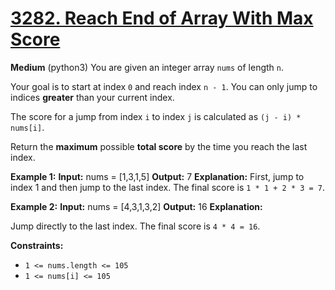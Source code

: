 
# [3282. Reach End of Array With Max Score](https://leetcode.com/problems/reach-end-of-array-with-max-score/)
**Medium**
(python3)
You are given an integer array  `nums`  of length  `n`.

Your goal is to start at index  `0`  and reach index  `n - 1`. You can only jump to indices  **greater**  than your current index.

The score for a jump from index  `i`  to index  `j`  is calculated as  `(j - i) * nums[i]`.

Return the  **maximum**  possible  **total score**  by the time you reach the last index.

**Example 1:**
**Input:**  nums = [1,3,1,5]
**Output:**  7
**Explanation:**
First, jump to index 1 and then jump to the last index. The final score is  `1 * 1 + 2 * 3 = 7`.

**Example 2:**
**Input:**  nums = [4,3,1,3,2]
**Output:**  16
**Explanation:**

Jump directly to the last index. The final score is  `4 * 4 = 16`.

**Constraints:**

-   `1 <= nums.length <= 105`
-   `1 <= nums[i] <= 105`
